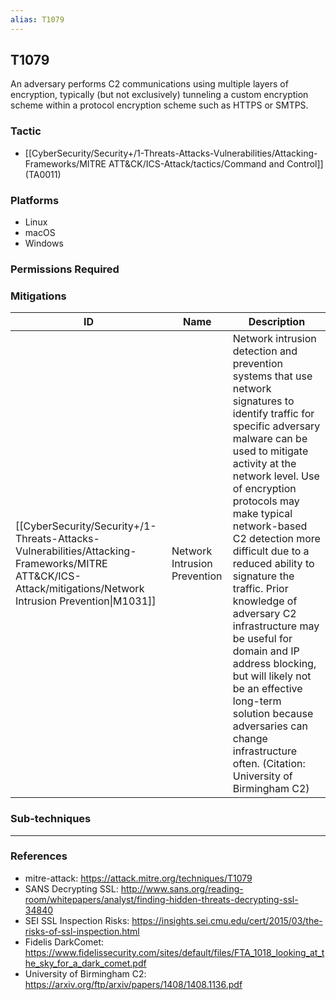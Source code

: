 ```yaml
---
alias: T1079
---
```


## T1079

An adversary performs C2 communications using multiple layers of encryption, typically (but not exclusively) tunneling a custom encryption scheme within a protocol encryption scheme such as HTTPS or SMTPS.


### Tactic
- [[CyberSecurity/Security+/1-Threats-Attacks-Vulnerabilities/Attacking-Frameworks/MITRE ATT&CK/ICS-Attack/tactics/Command and Control]] (TA0011)

### Platforms
- Linux
- macOS
- Windows

### Permissions Required

### Mitigations

| ID | Name | Description |
| --- | --- | --- |
| [[CyberSecurity/Security+/1-Threats-Attacks-Vulnerabilities/Attacking-Frameworks/MITRE ATT&CK/ICS-Attack/mitigations/Network Intrusion Prevention\|M1031]] | Network Intrusion Prevention | Network intrusion detection and prevention systems that use network signatures to identify traffic for specific adversary malware can be used to mitigate activity at the network level. Use of encryption protocols may make typical network-based C2 detection more difficult due to a reduced ability to signature the traffic. Prior knowledge of adversary C2 infrastructure may be useful for domain and IP address blocking, but will likely not be an effective long-term solution because adversaries can change infrastructure often. (Citation: University of Birmingham C2) |

### Sub-techniques


---
### References

- mitre-attack: https://attack.mitre.org/techniques/T1079
- SANS Decrypting SSL: http://www.sans.org/reading-room/whitepapers/analyst/finding-hidden-threats-decrypting-ssl-34840
- SEI SSL Inspection Risks: https://insights.sei.cmu.edu/cert/2015/03/the-risks-of-ssl-inspection.html
- Fidelis DarkComet: https://www.fidelissecurity.com/sites/default/files/FTA_1018_looking_at_the_sky_for_a_dark_comet.pdf
- University of Birmingham C2: https://arxiv.org/ftp/arxiv/papers/1408/1408.1136.pdf
